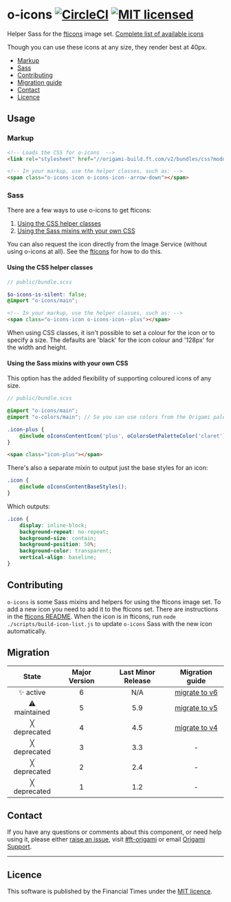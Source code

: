 # o-icons [![CircleCI](https://circleci.com/gh/Financial-Times/o-icons.svg?style=shield&circle-token=cf2a28827a03270506ee12ca8dfd0c233709b1a7)](https://circleci.com/gh/Financial-Times/o-icons) [![MIT licensed](https://img.shields.io/badge/license-MIT-blue.svg)](#licence)

Helper Sass for the [fticons](http://registry.origami.ft.com/components/fticons) image set.
[Complete list of available icons](http://registry.origami.ft.com/components/fticons)

Though you can use these icons at any size, they render best at 40px.

- [Markup](#markup)
- [Sass](#sass)
- [Contributing](#contributing)
- [Migration guide](#migration-guide)
- [Contact](#contact)
- [Licence](#licence)

## Usage

### Markup

```html
<!-- Loads the CSS for o-icons  -->
<link rel="stylesheet" href="//origami-build.ft.com/v2/bundles/css?modules=o-icons@^5.0.0" />

<!-- In your markup, use the helper classes, such as: -->
<span class="o-icons-icon o-icons-icon--arrow-down"></span>
```

### Sass

There are a few ways to use o-icons to get fticons:

1. [Using the CSS helper classes](#using-the-css-helper-classes)
2. [Using the Sass mixins with your own CSS](#using-the-sass-mixins-with-your-own-css)

You can also request the icon directly from the Image Service (without using o-icons at all). See the [fticons](http://registry.origami.ft.com/components/fticons) for how to do this.

#### Using the CSS helper classes

```scss
// public/bundle.scss

$o-icons-is-silent: false;
@import "o-icons/main";
```

```html
<!-- In your markup, use the helper classes, such as: -->
<span class="o-icons-icon o-icons-icon--plus"></span>
```

When using CSS classes, it isn't possible to set a colour for the icon or to specify a size. The defaults are 'black' for the icon colour and '128px' for the width and height.

#### Using the Sass mixins with your own CSS

This option has the added flexibility of supporting coloured icons of any size.

```scss
// public/bundle.scss

@import "o-icons/main";
@import "o-colors/main"; // So you can use colors from the Origami palette, the mixin only accepts hex values

.icon-plus {
	@include oIconsContentIcon('plus', oColorsGetPaletteColor('claret'), 32);
}
```

```html
<span class="icon-plus"></span>
```

There's also a separate mixin to output just the base styles for an icon:

```scss
.icon {
	@include oIconsContentBaseStyles();
}
```

Which outputs:

```scss
.icon {
	display: inline-block;
	background-repeat: no-repeat;
	background-size: contain;
	background-position: 50%;
	background-color: transparent;
	vertical-align: baseline;
}
```

## Contributing

`o-icons` is some Sass mixins and helpers for using the fticons image set. To add a new icon you need to add it to the fticons set. There are instructions in the [fticons README](http://github.com/financial-times/fticon). When the icon is in fticons, run `node ./scripts/build-icon-list.js` to update `o-icons` Sass with the new icon automatically.

## Migration

State | Major Version | Last Minor Release | Migration guide |
:---: | :---: | :---: | :---:
✨ active | 6 | N/A  | [migrate to v6](MIGRATION.md#migrating-from-v5-to-v6) |
⚠ maintained | 5 | 5.9  | [migrate to v5](MIGRATION.md#migrating-from-v4-to-v5) |
╳ deprecated | 4 | 4.5  | [migrate to v4](MIGRATION.md#migrating-from-v3-to-v4) |
╳ deprecated | 3 | 3.3 | - |
╳ deprecated | 2 | 2.4 | - |
╳ deprecated | 1 | 1.2 | - |

## Contact

If you have any questions or comments about this component, or need help using it, please either [raise an issue](https://github.com/Financial-Times/o-icons/issues), visit [#ft-origami](https://financialtimes.slack.com/messages/ft-origami/) or email [Origami Support](mailto:origami-support@ft.com).


----

## Licence

This software is published by the Financial Times under the [MIT licence](http://opensource.org/licenses/MIT).
